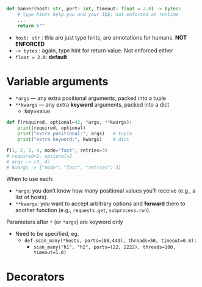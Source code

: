 
```python
def banner(host: str, port: int, timeout: float = 2.0) -> bytes:
    # type hints help you and your IDE; not enforced at runtime
    ...
    return b""
```

- `host: str` : this are just type hints, are annotations for humans. **NOT ENFORCED**
- `-> bytes` : again, type hint for return value. Not enforced either
- `float = 2.0`: **default**

# Variable arguments
- `*args` — any extra positional arguments, packed into a tuple
- `**kwargs` — any extra **keyword** arguments, packed into a dict
	- key=value

```python
def f(required, optional=42, *args, **kwargs):
    print(required, optional)
    print("extra positional:", args)   # tuple
    print("extra keyword:", kwargs)    # dict

f(1, 2, 3, 4, mode="fast", retries=3)
# required=1, optional=2
# args -> (3, 4)
# kwargs -> {"mode": "fast", "retries": 3}
```

When to use each:
- `*args`: you don’t know how many positional values you’ll receive (e.g., a list of hosts).
- `**kwargs`: you want to accept arbitrary options and **forward** them to another function (e.g., `requests.get`, `subprocess.run`).

Parameters after `*` (or `*args`) are keyword only
- Need to be specified, eg.
	- `def scan_many(*hosts, ports=(80,443), threads=50, timeout=0.8):`
		- `scan_many("h1", "h2", ports=(22, 2222), threads=100, timeout=1.0)`
# Decorators